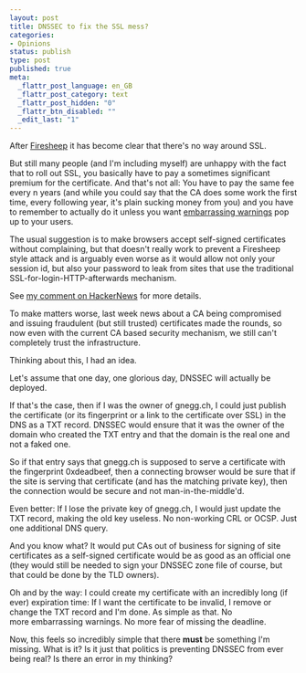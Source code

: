 ```yaml
---
layout: post
title: DNSSEC to fix the SSL mess?
categories:
- Opinions
status: publish
type: post
published: true
meta:
  _flattr_post_language: en_GB
  _flattr_post_category: text
  _flattr_post_hidden: "0"
  _flattr_btn_disabled: ""
  _edit_last: "1"
---
```

After <a href="http://codebutler.com/firesheep">Firesheep</a> it has become clear that there's no way around SSL.

But still many people (and I'm including myself) are unhappy with the fact that to roll out SSL, you basically have to pay a sometimes significant premium for the certificate. And that's not all: You have to pay the same fee every n years (and while you could say that the CA does some work the first time, every following year, it's plain sucking money from you) and you have to remember to actually do it unless you want <a href="http://forum.skype.com/index.php?showtopic=784971">embarrassing warnings</a> pop up to your users.

The usual suggestion is to make browsers accept self-signed certificates without complaining, but that doesn't really work to prevent a Firesheep style attack and is arguably even worse as it would allow not only your session id, but also your password to leak from sites that use the traditional SSL-for-login-HTTP-afterwards mechanism.

See <a href="http://news.ycombinator.com/item?id=2348836">my comment on HackerNews</a> for more details.

To make matters worse, last week news about a CA being compromised and issuing fraudulent (but still trusted) certificates made the rounds, so now even with the current CA based security mechanism, we still can't completely trust the infrastructure.

Thinking about this, I had an idea.

Let's assume that one day, one glorious day, DNSSEC will actually be deployed.

If that's the case, then if I was the owner of gnegg.ch, I could just publish the certificate (or its fingerprint or a link to the certificate over SSL) in the DNS as a TXT record. DNSSEC would ensure that it was the owner of the domain who created the TXT entry and that the domain is the real one and not a faked one.

So if that entry says that gnegg.ch is supposed to serve a certificate with the fingerprint 0xdeadbeef, then a connecting browser would be sure that if the site is serving that certificate (and has the matching private key), then the connection would be secure and not man-in-the-middle'd.

Even better: If I lose the private key of gnegg.ch, I would just update the TXT record, making the old key useless. No non-working CRL or OCSP. Just one additional DNS query.

And you know what? It would put CAs out of business for signing of site certificates as a self-signed certificate would be as good as an official one (they would still be needed to sign your DNSSEC zone file of course, but that could be done by the TLD owners).

Oh and by the way: I could create my certificate with an incredibly long (if ever) expiration time: If I want the certificate to be invalid, I remove or change the TXT record and I'm done. As simple as that. No more embarrassing warnings. No more fear of missing the deadline.

Now, this feels so incredibly simple that there <strong>must</strong> be something I'm missing. What is it? Is it just that politics is preventing DNSSEC from ever being real? Is there an error in my thinking?

&nbsp;
